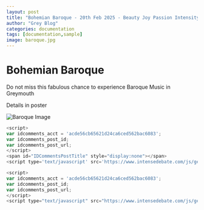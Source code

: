 ```yaml
---
layout: post
title: "Bohemian Baroque - 20th Feb 2025 - Beauty Joy Passion Intensity Colour"
author: "Grey Blog"
categories: documentation
tags: [documentation,sample]
image: baroque.jpg
---
```


# Bohemian Baroque 

Do not miss this fabulous chance to experience Baroque Music in Greymouth

Details in poster

<img class="img-fluid" src="https://greyblog.github.io/assets/img/b-baroque.jpg" alt="Baroque Image">

```js client
<script>
var idcomments_acct = 'acde56cb65621d24ca6ced562bac6083';
var idcomments_post_id;
var idcomments_post_url;
</script>
<span id="IDCommentsPostTitle" style="display:none"></span>
<script type='text/javascript' src='https://www.intensedebate.com/js/genericCommentWrapperV2.js'></script>

<script>
var idcomments_acct = 'acde56cb65621d24ca6ced562bac6083';
var idcomments_post_id;
var idcomments_post_url;
</script>
<script type="text/javascript" src="https://www.intensedebate.com/js/genericLinkWrapperV2.js"></script>
```


